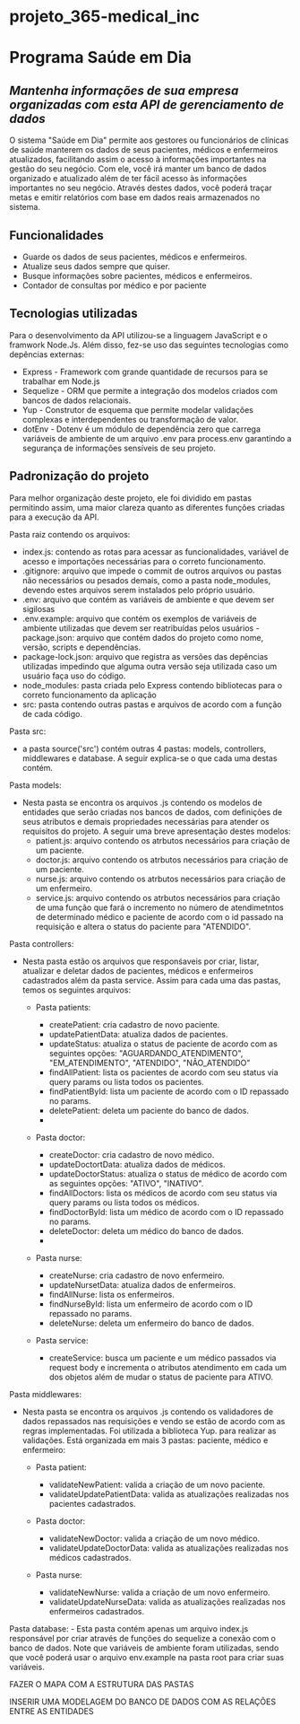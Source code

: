# projeto_365-medical_inc

# Programa Saúde em Dia
## _Mantenha informações de sua empresa organizadas com esta API de gerenciamento de dados_



O sistema "Saúde em Dia" permite aos gestores ou funcionários de clínicas de saúde manterem os dados de seus pacientes, médicos e enfermeiros atualizados, facilitando assim o acesso à informações importantes na gestão do seu negócio.
Com ele, você irá manter um banco de dados organizado e atualizado além de ter fácil acesso às informações importantes no seu negócio.
Através destes dados, você poderá traçar metas e emitir relatórios com base em dados reais armazenados no sistema.

## Funcionalidades

- Guarde os dados de seus pacientes, médicos e enfermeiros. 
- Atualize seus dados sempre que quiser.
- Busque informações sobre pacientes, médicos e enfermeiros.
- Contador de consultas por médico e por paciente


## Tecnologias utilizadas

Para o desenvolvimento da API utilizou-se a linguagem JavaScript e o framwork Node.Js. Além disso, fez-se uso das seguintes tecnologias como depências externas:

- Express - Framework com grande quantidade de recursos para se trabalhar em Node.js
- Sequelize - ORM que permite a integração dos modelos criados com bancos de dados relacionais.
- Yup - Construtor de  esquema que permite modelar validações complexas e interdependentes ou transformação de valor.
- dotEnv - Dotenv é um módulo de dependência zero que carrega variáveis de ambiente de um arquivo .env para process.env garantindo a segurança de informações sensíveis de seu projeto.

## Padronização do projeto

Para melhor organização deste projeto, ele foi dividido em pastas permitindo assim, uma maior clareza quanto as diferentes funções criadas para a execução da API.

Pasta raiz contendo os arquivos: 
- index.js: contendo as rotas para acessar as funcionalidades, variável de acesso e importações necessárias para o correto funcionamento.
- .gitignore: arquivo que impede o commit de outros arquivos ou pastas não necessários ou pesados demais, como a pasta node_modules, devendo estes arquivos serem instalados pelo próprio usuário.
- .env: arquivo que contém as variáveis de ambiente e que devem ser sigilosas
- .env.example: arquivo que contém os exemplos de variáveis de ambiente utilizadas que devem ser reatribuídas pelos usuários - package.json: arquivo que contém dados do projeto como nome, versão, scripts e dependências.
- package-lock.json: arquivo que registra as versões das depências utilizadas impedindo que alguma outra versão seja utilizada caso um usuário faça uso do código.
- node_modules: pasta criada pelo Express contendo bibliotecas para o correto funcionamento da aplicação
- src: pasta contendo outras pastas e arquivos de acordo com a função de cada código.

Pasta src:
- a pasta source('src') contém outras 4 pastas: models, controllers, middlewares e database. A seguir explica-se o que cada uma destas contém.

Pasta models:
- Nesta pasta se encontra os arquivos .js contendo os modelos de entidades que serão criadas nos bancos de dados, com definições de seus atributos e demais propriedades necessárias para atender os requisitos do projeto. A seguir uma breve apresentação destes modelos:
    - patient.js: arquivo contendo os atrbutos necessários para criação de um paciente.
    - doctor.js: arquivo contendo os atrbutos necessários para criação de um paciente.
    - nurse.js: arquivo contendo os atrbutos necessários para criação de um enfermeiro.
    - service.js: arquivo contendo os atrbutos necessários para criação de uma função que fará o incremento no número de atendimetntos de determinado médico e paciente de acordo com o id passado na requisição e altera o status do paciente para "ATENDIDO".

Pasta controllers:
- Nesta pasta estão os arquivos que responśaveis por criar, listar, atualizar e deletar dados de pacientes, médicos e enfermeiros cadastrados além da pasta service. Assim para cada uma das pastas, temos os seguintes arquivos:
    - Pasta patients:
        - createPatient: cria cadastro de novo paciente.
        - updatePatientData: atualiza dados de pacientes.
        - updateStatus: atualiza o status de paciente de acordo com as seguintes opções: "AGUARDANDO_ATENDIMENTO",  "EM_ATENDIMENTO", "ATENDIDO", "NÃO_ATENDIDO"
        - findAllPatient: lista os pacientes de acordo com seu status via query params ou lista todos os pacientes.
        - findPatientById: lista um paciente de acordo com o ID repassado no params.
        - deletePatient: deleta um paciente do banco de dados.
        - 
    - Pasta doctor:
        - createDoctor: cria cadastro de novo médico.
        - updateDoctortData: atualiza dados de médicos.
        - updateDoctorStatus: atualiza o status de médico de acordo com as seguintes opções: "ATIVO",  "INATIVO".
        - findAllDoctors: lista os médicos de acordo com seu status via query params ou lista todos os médicos.
        - findDoctorById: lista um médico de acordo com o ID repassado no params.
        - deleteDoctor: deleta um médico do banco de dados.
        - 
    - Pasta nurse:
        - createNurse: cria cadastro de novo enfermeiro.
        - updateNursetData: atualiza dados de enfermeiros.
        - findAllNurse: lista os enfermeiros.
        - findNurseById: lista um enfermeiro de acordo com o ID repassado no params.
        - deleteNurse: deleta um enfermeiro do banco de dados.
    
    - Pasta service:
        - createService: busca um paciente e um médico passados via request body e incrementa o atributos atendimento em cada um dos objetos além de mudar o status de paciente para ATIVO.

Pasta middlewares:
-  Nesta pasta se encontra os arquivos .js contendo os validadores de dados repassados nas requisições e vendo se estão de acordo com as regras implementadas. Foi utilizada a biblioteca Yup. para realizar as validações. Está organizada em mais 3 pastas: paciente, médico e enfermeiro:
    - Pasta patient: 
        - validateNewPatient: valida a criação de um novo paciente.
        - validateUpdatePatientData: valida as atualizações realizadas nos pacientes cadastrados.
    
    - Pasta doctor:
        - validateNewDoctor: valida a criação de um novo médico.
        - validateUpdateDoctorData: valida as atualizações realizadas nos médicos cadastrados.
    
    - Pasta nurse: 
        - validateNewNurse: valida a criação de um novo enfermeiro.
        - validateUpdateNurseData: valida as atualizações realizadas nos enfermeiros cadastrados.

Pasta database:
    - Esta pasta contém apenas um arquivo index.js responsável por criar através de funções do sequelize a conexão com o banco de dados. Note que variáveis de ambiente foram utilizadas, sendo que você poderá usar o arquivo env.example na pasta root para criar suas variáveis. 



   FAZER O MAPA COM A ESTRUTURA DAS PASTAS


INSERIR UMA MODELAGEM DO BANCO DE DADOS COM AS RELAÇÕES ENTRE AS ENTIDADES 